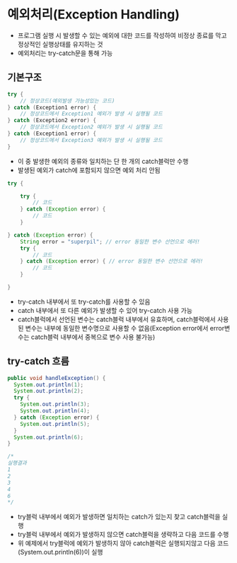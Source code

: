 # 예외처리(Exception Handling)
* 프로그램 실행 시 발생할 수 있는 예외에 대한 코드를 작성하여 비정상 종료를 막고 정상적인 실행상태를 유지하는 것
* 예외처리는 try-catch문을 통해 가능

## 기본구조
```java
try {
	// 정상코드(예외발생 가능성있는 코드)
} catch (Exception1 error) {
	// 정상코드에서 Exception1 예외가 발생 시 실행될 코드
} catch (Exception2 error) {
	// 정상코드에서 Exception2 예외가 발생 시 실행될 코드
} catch (Exception1 error) {
	// 정상코드에서 Exception3 예외가 발생 시 실행될 코드
}
```
* 이 중 발생한 예외의 종류와 일치하는 단 한 개의 catch블럭만 수행
* 발생된 예외가 catch에 포함되지 않으면 예외 처리 안됨

```java
try {

	try {
		// 코드
	} catch (Exception error) {
		// 코드
	}

} catch (Exception error) {
	String error = "superpil"; // error 동일한 변수 선언으로 에러!
	try {
		// 코드
	} catch (Exception error) { // error 동일한 변수 선언으로 에러!
		// 코드
	}

}
```
* try-catch 내부에서 또 try-catch를 사용할 수 있음
* catch 내부에서 또 다른 예외가 발생할 수 있어 try-catch 사용 가능
* catch블럭에서 선언된 변수는 catch블럭 내부에서 유효하며, catch블럭에서 사용된 변수는 내부에 동일한 변수명으로 사용할 수 없음(Exception error에서 error변수는 catch블럭 내부에서 중복으로 변수 사용 불가능)

## try-catch 흐름
```java
public void handleException() {
  System.out.println(1);
  System.out.println(2);
  try {
    System.out.println(3);
    System.out.println(4);
  } catch (Exception error) {
    System.out.println(5);
  }
  System.out.println(6);
}

/*
실행결과
1
2
3
4
6
*/
```
* try블럭 내부에서 예외가 발생하면 일치하는 catch가 있는지 찾고 catch블럭을 실행
* try블럭 내부에서 예외가 발생하지 않으면 catch블럭을 생략하고 다음 코드를 수행
* 위 예제에서 try블럭에 예외가 발생하지 않아 catch블럭은 실행되지않고 다음 코드(System.out.println(6))이 실행



